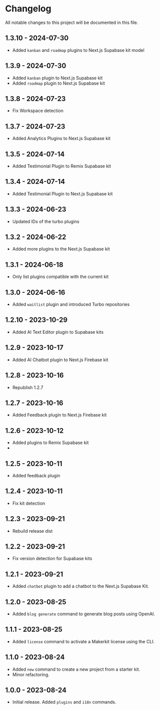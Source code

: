 # Changelog

All notable changes to this project will be documented in this file.

## 1.3.10 - 2024-07-30

- Added `kanban` and `roadmap` plugins to Next.js Supabase kit model

## 1.3.9 - 2024-07-30

- Added `kanban` plugin to Next.js Supabase kit
- Added `roadmap` plugin to Next.js Supabase kit

## 1.3.8 - 2024-07-23

- Fix Workspace detection

## 1.3.7 - 2024-07-23

- Added Analytics Plugins to Next.js Supabase kit

## 1.3.5 - 2024-07-14

- Added Testimonial Plugin to Remix Supabase kit

## 1.3.4 - 2024-07-14

- Added Testimonial Plugin to Next.js Supabase kit

## 1.3.3 - 2024-06-23

- Updated IDs of the turbo plugins

## 1.3.2 - 2024-06-22

- Added more plugins to the Next.js Supabase kit

## 1.3.1 - 2024-06-18

- Only list plugins compatible with the current kit

## 1.3.0 - 2024-06-16

- Added `waitlist` plugin and introduced Turbo repositories

## 1.2.10 - 2023-10-29

- Added AI Text Editor plugin to Supabase kits

## 1.2.9 - 2023-10-17

- Added AI Chatbot plugin to Next.js Firebase kit

## 1.2.8 - 2023-10-16

- Republish 1.2.7

## 1.2.7 - 2023-10-16

- Added Feedback plugin to Next.js Firebase kit

## 1.2.6 - 2023-10-12

- Added plugins to Remix Supabase kit
- 
## 1.2.5 - 2023-10-11

- Added feedback plugin

## 1.2.4 - 2023-10-11

- Fix kit detection

## 1.2.3 - 2023-09-21

- Rebuild release dist

## 1.2.2 - 2023-09-21

- Fix version detection for Supabase kits

## 1.2.1 - 2023-09-21

- Added `chatbot` plugin to add a chatbot to the Next.js Supabase Kit.

## 1.2.0 - 2023-08-25

- Added `blog generate` command to generate blog posts using OpenAI.

## 1.1.1 - 2023-08-25

- Added `license` command to activate a Makerkit license using the CLI.

## 1.1.0 - 2023-08-24

- Added `new` command to create a new project from a starter kit.
- Minor refactoring.

## 1.0.0 - 2023-08-24

- Initial release. Added `plugins` and `i18n` commands.